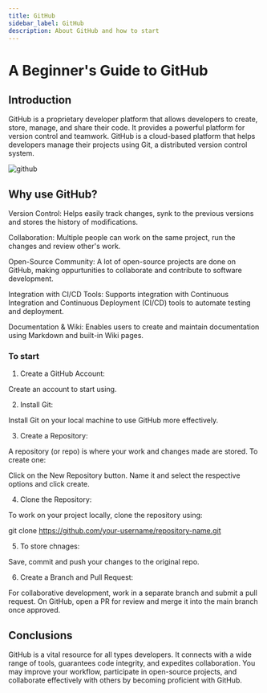 ```yaml
---
title: GitHub
sidebar_label: GitHub
description: About GitHub and how to start
---
```


# A Beginner's Guide to GitHub

## Introduction
GitHub is a proprietary developer platform that allows developers to create, store, manage, and share their code. It provides a powerful platform for version control and teamwork.
GitHub is a cloud-based platform that helps developers manage their projects using Git, a distributed version control system.

![github](/img/git-hub.png)

## Why use GitHub?

Version Control: Helps easily track changes, synk to the previous versions and stores the history of modifications.

Collaboration: Multiple people can work on the same project, run the changes and review other's work.

Open-Source Community: A lot of open-source projects are done on GitHub, making oppurtunities to collaborate and contribute to software development.

Integration with CI/CD Tools: Supports integration with Continuous Integration and Continuous Deployment (CI/CD) tools to automate testing and deployment.

Documentation & Wiki: Enables users to create and maintain documentation using Markdown and built-in Wiki pages.

### To start
1. Create a GitHub Account:

Create an account to start using.

2. Install Git:

Install Git on your local machine to use GitHub more effectively.

3. Create a Repository:

A repository (or repo) is where your work and changes made are stored. To create one:

Click on the New Repository button.
Name it and select the respective options and click create.

4. Clone the Repository:

To work on your project locally, clone the repository using:

git clone https://github.com/your-username/repository-name.git

5. To store chnages:

Save, commit and push your changes to the original repo. 


6. Create a Branch and Pull Request:

For collaborative development, work in a separate branch and submit a pull request. On GitHub, open a PR for review and merge it into the main branch once approved.

## Conclusions
GitHub is a vital resource for all types developers. It connects with a wide range of tools, guarantees code integrity, and expedites collaboration. You may improve your workflow, participate in open-source projects, and collaborate effectively with others by becoming proficient with GitHub.
